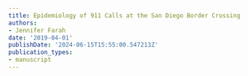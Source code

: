```yaml
---
title: Epidemiology of 911 Calls at the San Diego Border Crossing
authors:
- Jennifer Farah
date: '2019-04-01'
publishDate: '2024-06-15T15:55:00.547213Z'
publication_types:
- manuscript
---
```

